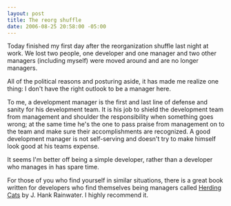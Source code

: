 ```yaml
---
layout: post
title: The reorg shuffle
date: 2006-08-25 20:58:00 -05:00
---
```


Today finished my first day after the reorganization shuffle last night at work. We lost two people, one developer and one manager and two other managers (including myself) were moved around and are no longer managers.

All of the political reasons and posturing aside, it has made me realize one thing: I don't have the right outlook to be a manager here.

To me, a development manager is the first and last line of defense and sanity for his development team. It is his job to shield the development team from management and shoulder the responsibility when something goes wrong; at the same time he's the one to pass praise from management on to the team and make sure their accomplishments are recognized. A good development manager is not self-serving and doesn't try to make himself look good at his teams expense. 

It seems I'm better off being a simple developer, rather than a developer who manages in has spare time.

For those of you who find yourself in similar situations, there is a great book written for developers who find themselves being managers called [Herding Cats](http://amzn.to/28JJVdl) by J. Hank Rainwater. I highly recommend it.
